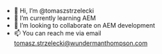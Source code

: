 - 👋 Hi, I’m @tomaszstrzelecki
- 🌱 I’m currently learning AEM
- 💞️ I’m looking to collaborate on AEM development
- 📫 You can reach me via email tomasz.strzelecki@wundermanthompson.com

<!---
tomaszstrzelecki/tomaszstrzelecki is a ✨ special ✨ repository because its `README.md` (this file) appears on your GitHub profile.
You can click the Preview link to take a look at your changes.
--->
